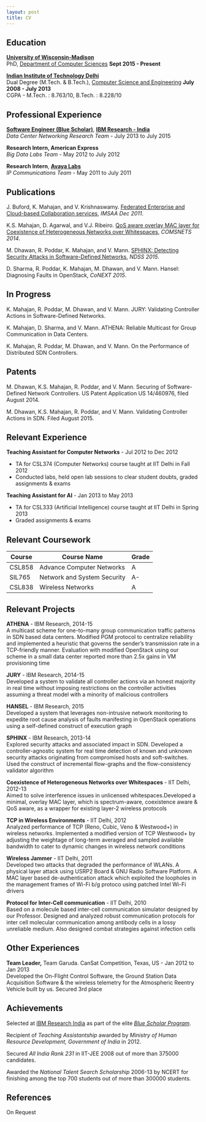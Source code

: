 ```yaml
---
layout: post
title: CV
---
```


## Education

[**University of Wisconsin-Madison**](http://www.wisc.edu/)  
PhD, [Department of Computer Sciences](http://www.cs.wisc.edu/) **Sept 2015 - Present**

[**Indian Institute of Technology Delhi**](http://www.iitd.ac.in/)  
Dual Degree (M.Tech. & B.Tech.), [Computer Science and Engineering](http://www.cse.iitd.ac.in/) **July 2008 - July 2013**  
CGPA - M.Tech. : 8.763/10, B.Tech. : 8.228/10

## Professional Experience

**[Software Engineer (Blue Scholar)](https://www.research.ibm.com/irl/bluescholar.html)**, [**IBM Research - India**](http://www.research.ibm.com/labs/india/)  
*Data Center Networking Research Team* - July 2013 to July 2015

**Research Intern, American Express**  
*Big Data Labs Team* - May 2012 to July 2012

**Research Intern**, [**Avaya Labs**](http://www.avaya.com/usa/avaya-labs/)  
*IP Communications Team* - May 2011 to July 2011

## Publications

J. Buford, K. Mahajan, and V. Krishnaswamy. [ Federated Enterprise and
Cloud-based Collaboration
services](http://dx.doi.org/10.1109/IMSAA.2011.6156338), *IMSAA Dec
2011*.

K.S. Mahajan, D. Agarwal, and V.J. Ribeiro. [QoS aware overlay MAC layer
for Coexistence of Heterogeneous Networks over
Whitespaces](http://dx.doi.org/10.1109/COMSNETS.2014.6734876), *COMSNETS
2014*.

M. Dhawan, R. Poddar, K. Mahajan, and V. Mann. [SPHINX: Detecting
Security Attacks in Software-Defined
Networks](http://www.internetsociety.org/doc/sphinx-detecting-security-attacks-software-defined-networks),
*NDSS 2015*.

D. Sharma, R. Poddar, K. Mahajan, M. Dhawan, and V. Mann. Hansel:
Diagnosing Faults in OpenStack, *CoNEXT 2015*.

## In Progress

K. Mahajan, R. Poddar, M. Dhawan, and V. Mann. JURY: Validating
Controller Actions in Software-Defined Networks.

K. Mahajan, D. Sharma, and V. Mann. ATHENA: Reliable Multicast for Group
Communication in Data Centers.

K. Mahajan, R. Poddar, M. Dhawan, and V. Mann. On the Performance of
Distributed SDN Controllers.

## Patents

M. Dhawan, K.S. Mahajan, R. Poddar, and V. Mann. Securing of
Software-Defined Network Controllers. US Patent Application US
14/460976, filed August 2014.

M. Dhawan, K.S. Mahajan, R. Poddar, and V. Mann. Validating Controller
Actions in SDN. Filed August 2015.

## Relevant Experience

**Teaching Assistant for Computer Networks** - Jul 2012 to Dec 2012  
- TA for CSL374 (Computer Networks) course taught at IIT Delhi in Fall 2012  
- Conducted labs, held open lab sessions to clear student doubts, graded assignments & exams

**Teaching Assistant for AI** - Jan 2013 to May 2013  
- TA for CSL333 (Artificial Intelligence) course taught at IIT Delhi in Spring 2013  
- Graded assignments & exams

## Relevant Coursework

<table>
  <thead>
    <tr>
      <th>Course</th>
      <th>Course Name</th>
      <th>Grade</th>
    </tr>
  </thead>
  <tbody>
    <tr>
      <td>CSL858</td>
      <td>Advance Computer Networks</td>
      <td>A</td>
    </tr>
    <tr>
      <td>SIL765</td>
      <td>Network and System Security</td>
      <td>A-</td>
    </tr>
    <tr>
      <td>CSL838</td>
      <td>Wireless Networks</td>
      <td>A</td>
    </tr>
  </tbody>
</table>

## Relevant Projects

**ATHENA** - IBM Research, 2014-15  
A multicast scheme for one-to-many group communication traffic patterns
in SDN based data centers. Modified PGM protocol to centralize
reliability and implemented a heuristic that governs the sender’s
transmission rate in a TCP-friendly manner. Evaluation with modified
OpenStack using our scheme in a small data center reported more than
2.5x gains in VM provisioning time

**JURY** - IBM Research, 2014-15  
Developed a system to validate all controller actions via an honest
majority in real time without imposing restrictions on the controller
activities assuming a threat model with a minority of malicious
controllers

**HANSEL** - IBM Research, 2015  
Developed a system that leverages non-intrusive network monitoring to
expedite root cause analysis of faults manifesting in OpenStack
operations using a self-defined construct of execution graph

**SPHINX** - IBM Research, 2013-14  
Explored security attacks and associated impact in SDN. Developed a
controller-agnostic system for real time detection of known and unknown
security attacks originating from compromised hosts and soft-switches.
Used the construct of incremental flow-graphs and the flow-consistency
validator algorithm

**Coexistence of Heterogeneous Networks over Whitespaces** - IIT Delhi,
2012-13  
Aimed to solve interference issues in unlicensed whitespaces.Developed a
minimal, overlay MAC layer, which is spectrum-aware, coexistence aware &
QoS aware, as a wrapper for existing layer-2 wireless protocols

**TCP in Wireless Environments** - IIT Delhi, 2012  
Analyzed performance of TCP (Reno, Cubic, Veno & Westwood+) in wireless
networks. Implemented a modified version of TCP Westwood+ by adjusting
the weightage of long-term averaged and sampled available bandwidth to
cater to dynamic changes in wireless network conditions

**Wireless Jammer** - IIT Delhi, 2011  
Developed two attacks that degraded the performance of WLANs. A physical
layer attack using USRP2 Board & GNU Radio Software Platform. A MAC
layer based de-authentication attack which exploited the loopholes in
the management frames of Wi-Fi b/g protoco using patched Intel Wi-Fi
drivers

**Protocol for Inter-Cell communication** - IIT Delhi, 2010  
Based on a molecule based inter-cell communication simulator designed by
our Professor. Designed and analyzed robust communication protocols for
inter cell molecular communication among antibody cells in a lossy
unreliable medium. Also designed combat strategies against infection
cells

## Other Experiences

**Team Leader,** Team Garuda. CanSat Competition, Texas, US - Jan 2012
to Jan 2013  
Developed the On-Flight Control Software, the Ground Station Data
Acquisition Software & the wireless telemetry for the Atmospheric
Reentry Vehicle built by us. Secured 3rd place

## Achievements

Selected at [IBM Research
India](http://www.research.ibm.com/labs/india/) as part of the elite
[*Blue Scholar
Program*](https://www.research.ibm.com/irl/bluescholar.html).

Recipient of *Teaching Assistantship* awarded by *Ministry of Human
Resource Development, Government of India* in 2012.

Secured *All India Rank 231* in IIT-JEE 2008 out of more than 375000
candidates.

Awarded the *National Talent Search Scholarship* 2006-13 by NCERT for
finishing among the top 700 students out of more than 300000 students.

## References

On Request